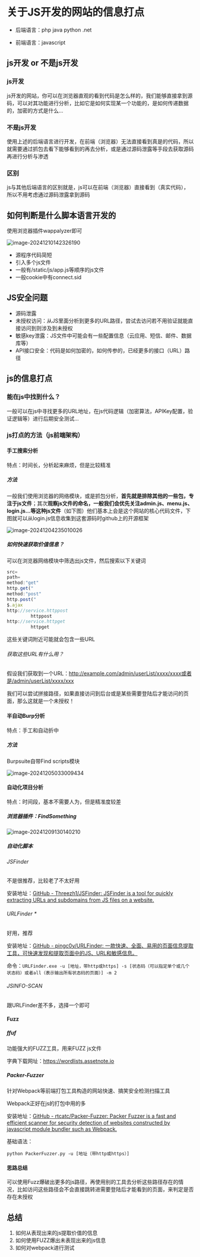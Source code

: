 # 关于JS开发的网站的信息打点

- 后端语言：php java python .net

- 前端语言：javascript

## js开发 or 不是js开发

### js开发

js开发的网站，你可以在浏览器直观的看到代码是怎么样的，我们能够直接拿到源码，可以对其功能进行分析，比如它是如何实现某一个功能的，是如何传递数据的，加密的方式是什么...

### 不是js开发

使用上述的后端语言进行开发，在前端（浏览器）无法直接看到真是的代码，所以就需要通过抓包去看下能够看到的再去分析，或是通过源码泄露等手段去获取源码再进行分析与渗透

### 区别

js与其他后端语言的区别就是，js可以在前端（浏览器）直接看到（真实代码），所以不用考虑通过源码泄露拿到源码

## 如何判断是什么脚本语言开发的

使用浏览器插件wappalyzer即可

![image-20241210142326190](https://pic.hibugs.net/NGBTEAM/image-20241210142326190.png?imageSlim)

- 源程序代码简短
- 引入多个js文件
- 一般有/static/js/app.js等顺序的js文件
- 一般cookie中有connect.sid

## JS安全问题

- 源码泄露
- 未授权访问：从JS里面分析到更多的URL路径，尝试去访问若不用验证就能直接访问到则涉及到未授权
- 敏感key泄露：JS文件中可能会有一些配置信息（云应用、短信、邮件、数据库等）
- API接口安全：代码是如何加密的，如何传参的，已经更多的接口（URL）路径

## js的信息打点

### 能在js中找到什么？

一般可以在js中寻找更多的URL地址，在js代码逻辑（加密算法，APIKey配置，验证逻辑等）进行后期安全测试...

### js打点的方法（js前端架构）

#### 手工搜索分析

特点：时间长，分析起来麻烦，但是比较精准

##### 方法

一般我们使用浏览器的网络模块，或是抓包分析，**首先就是排除其他的一些包，专注于js文件**；其次**观察js文件的命名，一般我们会优先关注admin.js、menu.js、login.js...等这种js文件**（如下图）他们基本上会是这个网站的核心代码文件，下图就可以从login.js信息收集到这套源码时github上的开源框架

![image-20241204235010026](https://pic.hibugs.net/NGBTEAM/image-20241204235010026.png)

##### 如何快速获取价值信息？

可以在浏览器网络模块中筛选出js文件，然后搜索以下关键词

```javascript
src=
path=
method:"get"
http.get("
method:"post"
http.post("
$.ajax
http://service.httppost
         httppost
http://service.httpget
         httpget
```

这些关键词附近可能就会包含一些URL

###### 获取这些URL有什么用？

假设我们获取到一个URL：http://example.com/admin/userList/xxxx/xxxx或者是/admin/userList/xxxx/xxx

我们可以尝试拼接路径，如果直接访问到后台或是某些需要登陆后才能访问的页面，那么这就是一个未授权！

#### 半自动Burp分析

特点：手工和自动折中

##### 方法

Burpsuite自带Find scripts模块

![image-20241205033009434](https://pic.hibugs.net/NGBTEAM/image-20241205033009434.png)



#### 自动化项目分析

特点：时间段，基本不需要人为，但是精准度较差

##### 浏览器插件：FindSomething

![image-20241209130140210](https://pic.hibugs.net/NGBTEAM/image-20241209130140210.png?imageSlim)

##### 自动化脚本

###### JSFinder

不是很推荐，比较老了不太好用

安装地址：[GitHub - Threezh1/JSFinder: JSFinder is a tool for quickly extracting URLs and subdomains from JS files on a website.](https://github.com/Threezh1/JSFinder)

###### URLFinder *

好用，推荐

安装地址：[GitHub - pingc0y/URLFinder: 一款快速、全面、易用的页面信息提取工具，可快速发现和提取页面中的JS、URL和敏感信息。](https://github.com/pingc0y/URLFinder)

命令：`URLFinder.exe -u [地址，带http或https] -s [状态码（可以指定单个或几个状态码）或者all（表示输出所有状态码的页面）] -m 2`

###### JSINFO-SCAN

跟URLFinder差不多，选择一个即可

#### Fuzz

##### ffuf

功能强大的FUZZ工具，用来FUZZ js文件

字典下载网址：https://wordlists.assetnote.io

##### Packer-Fuzzer

针对Webpack等前端打包工具构造的网站快速、搞笑安全检测扫描工具

Webpack正好在js的打包中用的多

安装地址：[GitHub - rtcatc/Packer-Fuzzer: Packer Fuzzer is a fast and efficient scanner for security detection of websites constructed by javascript module bundler such as Webpack.](https://github.com/rtcatc/Packer-Fuzzer)

基础语法：

`python PackerFuzzer.py -u [地址（带http或https）]`

#### 思路总结

可以使用Fuzz爆破出更多的js路径，再使用别的工具去分析这些路径存在的情况，比如访问这些路径会不会直接跳转进需要登陆后才能看到的页面，来判定是否存在未授权

## 总结

1. 如何从表现出来的js提取价值的信息
2. 如何使用FUZZ爆出未表现出来的js信息
3. 如何对webpack进行测试

